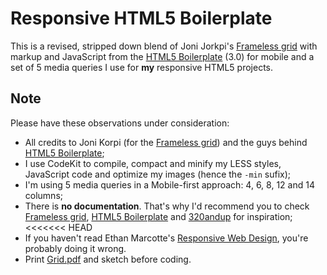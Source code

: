 Responsive HTML5 Boilerplate
============================

This is a revised, stripped down blend of Joni Jorkpi's <a href="http://frameless.org">Frameless grid</a> with markup and JavaScript from the <a href="http://html5boilerplate.com">HTML5 Boilerplate</a> (3.0) for mobile and a set of 5 media queries I use for **my** responsive HTML5 projects.

Note
----

Please have these observations under consideration:

* All credits to Joni Korpi (for the <a href="http://frameless.org">Frameless grid</a>) and the guys behind <a href="http://html5boilerplate.com">HTML5 Boilerplate</a>;
* I use CodeKit to compile, compact and minify my LESS styles, JavaScript code and optimize my images (hence the `-min` sufix);
* I'm using 5 media queries in a Mobile-first approach: 4, 6, 8, 12 and 14 columns;
* There is **no documentation**. That's why I'd recommend you to check <a href="http://frameless.org">Frameless grid</a>, <a href="http://html5boilerplate.com">HTML5 Boilerplate</a> and <a href="http://stuffandnonsense.co.uk/projects/320andup/">320andup</a> for inspiration;
<<<<<<< HEAD
* If you haven't read Ethan Marcotte's <a href="http://www.abookapart.com/products/responsive-web-design">Responsive Web Design</a>, you're probably doing it wrong.
* Print <a href="https://github.com/joaoramos/Responsive-HTML5-Boilerplate/blob/master/Grid.pdf">Grid.pdf</a> and sketch before coding.